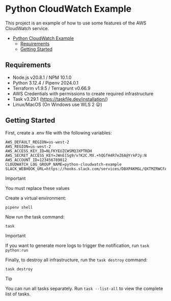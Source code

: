 # Python CloudWatch Example

This project is an example of how to use some features of the AWS CloudWatch service.

- [Python CloudWatch Example](#python-cloudwatch-example)
  - [Requirements](#requirements)
  - [Getting Started](#getting-started)


## Requirements

- Node.js v20.8.1 / NPM 10.1.0
- Python 3.12.4 / Pipenv 2024.0.1
- Terraform v1.9.5 / Terragrunt v0.66.9
- AWS Credentials with permissions to create required infrastructure
- Task v3.29.1 (https://taskfile.dev/installation/)
- Linux/MacOS (On Windows use WLS 2 :stuck_out_tongue:)

## Getting Started

First, create a .env file with the following variables:

```shell
AWS_DEFAULT_REGION=us-west-2
AWS_REGION=us-west-2
AWS_ACCESS_KEY_ID=NLFKYEUZCWSMQJXPTRDH
AWS_SECRET_ACCESS_KEY=JWnE[Sg9/v?K2C.MX.+hQGfH4R7eZ6A@YrkPJy:N
AWS_ACCOUNT_ID=123456789012
CLOUDWATCH_LOG_GROUP_NAME=python-cloudwatch-example
SLACK_WEBHOOK_URL=https://hooks.slack.com/services/DBXPAKMGL/QXTMZRWCFAV/uSdrVjTWzXhnxRMbfHptqPBN
```

> [!IMPORTANT] 
> You must replace these values

Create a virtual environment:

```shell
pipenv shell
```

Now run the task command:

```shell
task
```

> [!IMPORTANT]
> If you want to generate more logs to trigger the notification, run `task python:run`

Finally, to destroy all infrastructure, run the `task destroy` command:

```shell
task destroy
```

>[!TIP]
> You can run all tasks separately. Run `task --list-all` to view the complete list of tasks.
